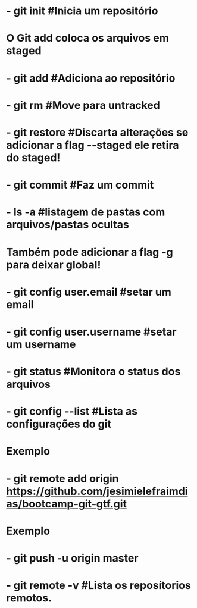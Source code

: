 # - git init #Inicia um repositório
# O Git add coloca os arquivos em staged
# - git add #Adiciona ao repositório
# - git rm #Move para untracked
# - git restore #Discarta alterações se adicionar a flag --staged ele retira do staged!
# - git commit #Faz um commit
# - ls -a #listagem de pastas com arquivos/pastas ocultas
# Também pode adicionar a flag -g para deixar global!
# - git config user.email #setar um email
# - git config user.username #setar um username
# - git status #Monitora o status dos arquivos
# - git config --list #Lista as configurações do git
# Exemplo
# - git remote add origin https://github.com/jesimielefraimdias/bootcamp-git-gtf.git
# Exemplo
# - git push -u origin master
# - git remote -v #Lista os reposítorios remotos.